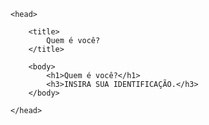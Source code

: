 <html>
    <meta charset="utf-8">

    <head>

        <title>            
            Quem é você?
        </title>
        
        <body>
            <h1>Quem é você?</h1>
            <h3>INSIRA SUA IDENTIFICAÇÃO.</h3>
        </body>

    </head>

</html>
